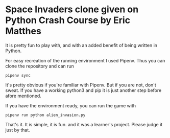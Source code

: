 # Space Invaders clone given on Python Crash Course by Eric Matthes

It is pretty fun to play with, and with an added benefit of being written in Python.

For easy recreation of the running environment I used Pipenv. Thus you can clone the repository and can run

```
pipenv sync
```

It's pretty obvious if you're familiar with Pipenv. But if you are not, don't sweat. If you have a working python3 and pip it is just another step before afore mentioned.

If you have the environment ready, you can run the game with

```
pipenv run python alien_invasion.py
```

That's it. It is simple, it is fun. and it was a learner's project. Please judge it just by that.
